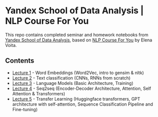 # Yandex School of Data Analysis | NLP Course For You

This repo contains completed seminar and homework notebooks from [Yandex School of Data Analysis](https://github.com/yandexdataschool/nlp_course/tree/2024), based on [NLP Course For You](https://lena-voita.github.io/nlp_course.html) by Elena Voita.

## Contents
*   [Lecture 1](https://github.com/HarutHunan/YandexSDA_NLPCourseForYou_Homeworks/tree/main/Lecture1_Word_Embeddings) - Word Embeddings (Word2Vec, intro to gensim & nltk)
*   [Lecture 2](https://github.com/HarutHunan/YandexSDA_NLPCourseForYou_Homeworks/tree/main/Lecture2_Text_Classification) - Text classification (CNNs, RNNs from scratch)
*   [Lecture 3](https://github.com/HarutHunan/YandexSDA_NLPCourseForYou_Homeworks/tree/main/Lecture3_Language_Models) - Language Models (Basic Architecture, Training)
*   [Lecture 4](https://github.com/HarutHunan/YandexSDA_NLPCourseForYou_Homeworks/tree/main/Lecture4_Attention) - Seq2seq (Encoder-Decoder Architecture, Attention, Self Attention & Transformers)
*   [Lecture 5](https://github.com/HarutHunan/YandexSDA_NLPCourseForYou_Homeworks/tree/main/Lecture5_Transfer_Learning) - Transfer Learning (Huggingface transformers, GPT architecture with self-attention, Sequence Classification Pipeline and Fine-tuning)

